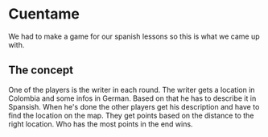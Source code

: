 # Cuentame

We had to make a game for our spanish lessons so this is what we came up with.

## The concept
One of the players is the writer in each round. The writer gets a location in Colombia and some infos in German. Based on that he has to describe it in Spansish. When he's done the other players get his description and have to find the location on the map. They get points based on the distance to the right location. Who has the most points in the end wins.